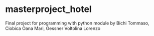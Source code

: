 # masterproject_hotel
Final project for programming with python module by Bichi Tommaso, Ciobica Oana Mari, Gessner Voltolina Lorenzo
